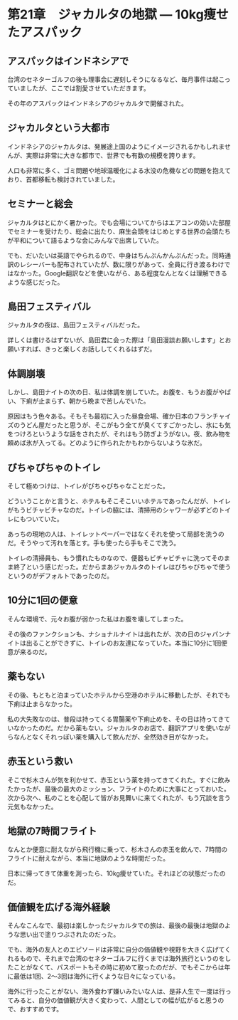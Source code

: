# 第21章　ジャカルタの地獄 ― 10kg痩せたアスパック

## アスパックはインドネシアで

台湾のセネターゴルフの後も理事会に遅刻しそうになるなど、毎月事件は起こっていましたが、ここでは割愛させていただきます。

その年のアスパックはインドネシアのジャカルタで開催された。

## ジャカルタという大都市

インドネシアのジャカルタは、発展途上国のようにイメージされるかもしれませんが、実際は非常に大きな都市で、世界でも有数の規模を誇ります。

人口も非常に多く、ゴミ問題や地球温暖化による水没の危機などの問題を抱えており、首都移転も検討されていました。

## セミナーと総会

ジャカルタはとにかく暑かった。でも会場についてからはエアコンの効いた部屋でセミナーを受けたり、総会に出たり、麻生会頭をはじめとする世界の会頭たちが平和について語るような会にみんなで出席していた。

でも、だいたいは英語でやられるので、中身はちんぷんかんぷんだった。同時通訳のレシーバーも配布されていたが、数に限りがあって、全員に行き渡るわけではなかった。Google翻訳などを使いながら、ある程度なんとなくは理解できるような感じだった。

## 島田フェスティバル

ジャカルタの夜は、島田フェスティバルだった。

詳しくは書けるはずないが、島田君に会った際は「島田漫談お願いします」とお願いすれば、きっと楽しくお話ししてくれるはずだ。

## 体調崩壊

しかし、島田ナイトの次の日、私は体調を崩していた。お腹を、もうお腹がやばい、下痢が止まらず、朝から晩まで苦しんでいた。

原因はもう色々ある。そもそも最初に入った昼食会場、確か日本のフランチャイズのうどん屋だったと思うが、そこがもう全てが臭くてすごかったし、氷にも気をつけろというような話をされたが、それはもう防ぎようがない。夜、飲み物を頼めば氷が入ってる。どのように作られたかもわからないような氷だ。

## びちゃびちゃのトイレ

そして極めつけは、トイレがびちゃびちゃなことだった。

どういうことかと言うと、ホテルもそこそこいいホテルであったんだが、トイレがもうビチャビチャなのだ。トイレの脇には、清掃用のシャワーが必ずどのトイレにもついていた。

あっちの現地の人は、トイレットペーパーではなくそれを使って局部を洗うのだ。そうやって汚れを落とす。手も使ったら手もそこで洗う。

トイレの清掃員も、もう慣れたものなので、便器もビチャビチャに洗ってそのまま終了という感じだった。だからまあジャカルタのトイレはびちゃびちゃで使うというのがデフォルトであったのだ。

## 10分に1回の便意

そんな環境で、元々お腹が弱かった私はお腹を壊してしまった。

その後のファンクションも、ナショナルナイトは出れたが、次の日のジャパンナイトは出ることができずに、トイレのお友達になっていた。本当に10分に1回便意が来るのだ。

## 薬もない

その後、もともと泊まっていたホテルから空港のホテルに移動したが、それでも下痢は止まらなかった。

私の大失敗なのは、普段は持ってくる胃腸薬や下痢止めを、その日は持ってきていなかったのだ。だから薬もない。ジャカルタのお店で、翻訳アプリを使いながらなんとなくそれっぽい薬を購入して飲んだが、全然効き目がなかった。

## 赤玉という救い

そこで杉木さんが気を利かせて、赤玉という薬を持ってきてくれた。すぐに飲みたかったが、最後の最大のミッション、フライトのために大事にとっておいた。次から次へ、私のことを心配して皆がお見舞いに来てくれたが、もう冗談を言う元気もなかった。

## 地獄の7時間フライト

なんとか便意に耐えながら飛行機に乗って、杉木さんの赤玉を飲んで、7時間のフライトに耐えながら、本当に地獄のような時間だった。

日本に帰ってきて体重を測ったら、10kg痩せていた。それほどの状態だったのだ。

## 価値観を広げる海外経験

そんなこんなで、最初は楽しかったジャカルタでの旅は、最後の最後は地獄のような思い出で塗りつぶされたのだった。

でも、海外の友人とのエピソードは非常に自分の価値観や視野を大きく広げてくれるもので、それまで台湾のセネターゴルフに行くまでは海外旅行というのをしたことがなくて、パスポートもその時に初めて取ったのだが、でもそこからは年に最低は1回、2～3回は海外に行くような日々になっている。

海外に行ったことがない、海外食わず嫌いみたいな人は、是非人生で一度は行ってみると、自分の価値観が大きく変わって、人間としての幅が広がると思うので、おすすめです。